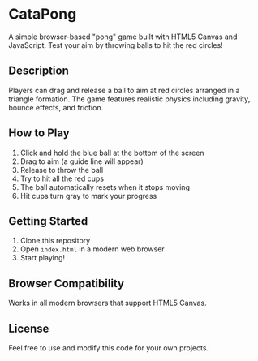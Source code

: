 # CataPong

A simple browser-based "pong" game built with HTML5 Canvas and JavaScript. Test your aim by throwing balls to hit the red circles!

## Description

Players can drag and release a ball to aim at red circles arranged in a triangle formation. The game features realistic physics including gravity, bounce effects, and friction.

## How to Play

1. Click and hold the blue ball at the bottom of the screen
2. Drag to aim (a guide line will appear)
3. Release to throw the ball
4. Try to hit all the red cups
5. The ball automatically resets when it stops moving
6. Hit cups turn gray to mark your progress

## Getting Started

1. Clone this repository
2. Open `index.html` in a modern web browser
3. Start playing!

## Browser Compatibility

Works in all modern browsers that support HTML5 Canvas.

## License

Feel free to use and modify this code for your own projects.
